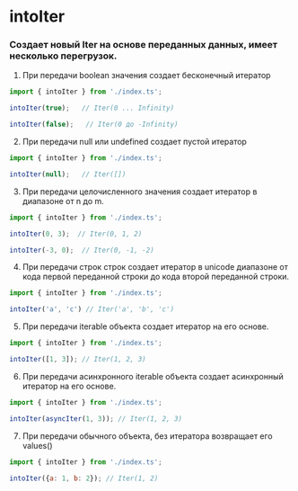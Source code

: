 # intoIter

### Создает новый Iter на основе переданных данных, имеет несколько перегрузок.

1. При передачи boolean значения создает бесконечный итератор
```js
import { intoIter } from './index.ts';

intoIter(true);   // Iter(0 ... Infinity)

intoIter(false);   // Iter(0 до -Infinity)
```

2. При передачи null или undefined создает пустой итератор
```js
import { intoIter } from './index.ts';

intoIter(null);   // Iter([])
```

3. При передачи целочисленного значения создает итератор в диапазоне от n до m.
  ```js
import { intoIter } from './index.ts';

intoIter(0, 3);  // Iter(0, 1, 2)

intoIter(-3, 0);  // Iter(0, -1, -2)
```

4. При передачи строк строк создает итератор в unicode диапазоне от кода первой переданной строки до кода второй переданной строки.
```js
import { intoIter } from './index.ts';

intoIter('a', 'c') // Iter('a', 'b', 'c')
```

5. При передачи iterable объекта создает итератор на его основе.
```js
import { intoIter } from './index.ts';

intoIter([1, 3]); // Iter(1, 2, 3)
```

6. При передачи асинхронного iterable объекта создает асинхронный итератор на его основе.
```js
import { intoIter } from './index.ts';

intoIter(asyncIter(1, 3)); // Iter(1, 2, 3)
```

7. При передачи обычного объекта, без итератора возвращает его values()

```js
import { intoIter } from './index.ts';

intoIter({a: 1, b: 2}); // Iter(1, 2)
```
